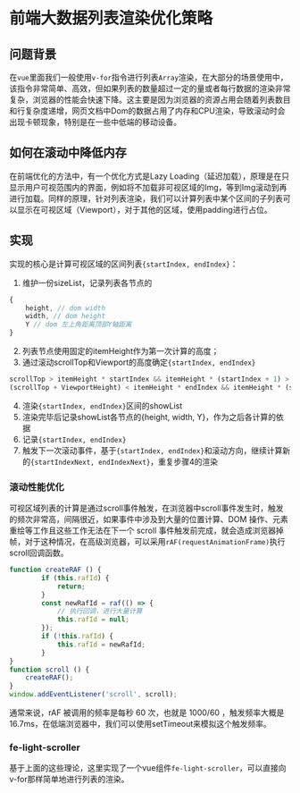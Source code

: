 # 前端大数据列表渲染优化策略

## 问题背景

在`vue`里面我们一般使用`v-for`指令进行列表`Array`渲染，在大部分的场景使用中，该指令非常简单、高效，但如果列表的数量超过一定的量或者每行数据的渲染非常复杂，浏览器的性能会快速下降。这主要是因为浏览器的资源占用会随着列表数目和行复杂度递增，网页文档中Dom的数据占用了内存和CPU渲染，导致滚动时会出现卡顿现象，特别是在一些中低端的移动设备。

## 如何在滚动中降低内存

在前端优化的方法中，有一个优化方式是Lazy Loading（延迟加载），原理是在只显示用户可视范围内的界面，例如将不加载非可视区域的Img，等到Img滚动到再进行加载。同样的原理，针对列表渲染，我们可以计算列表中某个区间的子列表可以显示在可视区域（Viewport），对于其他的区域，使用padding进行占位。

## 实现

实现的核心是计算可视区域的区间列表`{startIndex, endIndex}`：
1. 维护一份sizeList，记录列表各节点的
```javascript
{
    height, // dom width
    width, // dom height
    Y // dom 左上角距离顶部Y轴距离
}
```
2. 列表节点使用固定的itemHeight作为第一次计算的高度；
3. 通过滚动scrollTop和Viewport的高度确定`{startIndex, endIndex}`

```javascript
scrollTop > itemHeight * startIndex && itemHeight * (startIndex + 1) > scrollTop;
(scrollTop + ViewportHeight) < itemHeight * endIndex && itemHeight * (startIndex - 1) < (scrollTop + ViewportHeight);
```
4. 渲染`{startIndex, endIndex}`区间的showList
5. 渲染完毕后记录showList各节点的{height, width, Y}，作为之后各计算的依据
6. 记录`{startIndex, endIndex}`
7. 触发下一次滚动事件，基于`{startIndex, endIndex}`和滚动方向，继续计算新的`{startIndexNext, endIndexNext}`，重复步骤4的渲染

### 滚动性能优化
可视区域列表的计算是通过scroll事件触发，在浏览器中scroll事件发生时，触发的频次非常高，间隔很近，如果事件中涉及到大量的位置计算、DOM 操作、元素重绘等工作且这些工作无法在下一个 scroll 事件触发前完成，就会造成浏览器掉帧，对于这种情况，在高级浏览器，可以采用`rAF(requestAnimationFrame)`执行scroll回调函数。
```javascript
function createRAF () {
        if (this.rafId) {
            return;
        }
        const newRafId = raf(() => {
            // 执行回调，进行大量计算
            this.rafId = null;
        });
        if (!this.rafId) {
            this.rafId = newRafId;
        }
}
function scroll () {
    createRAF();
}
window.addEventListener('scroll', scroll);
```
通常来说，rAF 被调用的频率是每秒 60 次，也就是 1000/60 ，触发频率大概是 16.7ms，在低端浏览器中，我们可以使用setTimeout来模拟这个触发频率。

### fe-light-scroller
基于上面的这些理论，这里实现了一个vue组件`fe-light-scroller`，可以直接向v-for那样简单地进行列表的渲染。